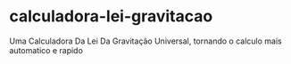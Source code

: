 # calculadora-lei-gravitacao
Uma Calculadora Da Lei Da Gravitação Universal, tornando o calculo mais automatico e rapido
